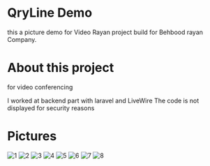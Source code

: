 # QryLine Demo

 this a picture demo for Video Rayan project build for Behbood rayan Company.

# About this project
  for video conferencing
  
  I worked at backend part with laravel and LiveWire
  The code is not displayed for security reasons

# Pictures

![1](https://user-images.githubusercontent.com/95680946/161735101-4393315e-cbb3-4e85-be64-e6eaeda661a8.jpg)
![2](https://user-images.githubusercontent.com/95680946/161735131-aff68b6a-7494-4521-9ff8-f33b8b532c15.jpg)
![3](https://user-images.githubusercontent.com/95680946/161735138-2f7744a5-18ff-4cfc-b4b5-06e38731dfe1.jpg)
![4](https://user-images.githubusercontent.com/95680946/161735145-e3d6e129-612f-47ab-b1d2-e28a3b7caf34.jpg)
![5](https://user-images.githubusercontent.com/95680946/161735154-7df70cbd-1799-4d53-b9bc-8d29aa9a0c1c.jpg)
![6](https://user-images.githubusercontent.com/95680946/161735165-3e28e456-77ae-4be9-9219-d35977c33446.jpg)
![7](https://user-images.githubusercontent.com/95680946/161735173-0928c3f0-44ec-4000-9486-5d7a2fc7a59b.jpg)
![8](https://user-images.githubusercontent.com/95680946/161735186-368ab475-3dbf-4ffb-947c-45efd7a0d55e.jpg)
